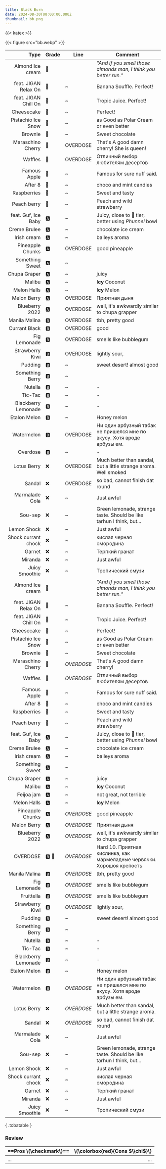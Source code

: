```yaml
---
title: Black Burn
date: 2024-08-30T00:00:00.000Z
thumbnail: bb.png
---
```


{{< katex >}}

{{< figure src="bb.webp" >}}

|                 Type | Grade  | Line       | Comment                                                                |
| -------------------: | ------ | ---------- | ---------------------------------------------------------------------- |
|     Almond Ice cream | 👑     |            | _"And if you smell those almonds man, I think you better run."_        |
| feat. JIGAN Relax On | 👑     | ~          | Banana Souffle. Perfect!                                               |
| feat. JIGAN Chill On | 👑     | ~          | Tropic Juice. Perfect!                                                 |
|           Cheesecake | 👑     | ~          | Perfect!                                                               |
|   Pistachio Ice Snow | 👑     | ~          | as Good as Polar Cream or even better                                  |
|              Brownie | 👑     | ~          | Sweet chocolate                                                        |
|    Maraschino Cherry | 👑     | OVERDOSE   | That's A good damn cherry!  She is queen!                              |
|              Waffles | 👑     | OVERDOSE   | Отличный выбор любителям десертов                                      |
|         Famous Apple | 👑     | ~          | Famous for sure nuff said.                                             |
|              After 8 | 👑     | ~          | choco and mint candies                                                 |
|          Raspberries | 👑     | ~          | Sweet and tasty                                                        |
|          Peach berry | 👑     | ~          | Peach and wild strawberry                                              |
|  feat. Guf, Ice Baby | 🅰️    | ~          | Juicy, close to 👑 tier, better using _Phunnel_ bowl                   |
|         Creme Brulee | 🅰️    | ~          | chocolate ice cream                                                    |
|          Irish cream | 🅰️    | ~          | baileys aroma                                                          |
|     Pineapple Chunks | 🅰️    | OVERDOSE   | good pineapple                                                         |
|      Something Sweet | 🅰️    | ~          |                                                                        |
|         Chupa Graper | 🅰️    | ~          | juicy                                                                  |
|               Malibu | 🅰️    | ~          | **Icy** Coconut                                                        |
|          Melon Halls | 🅰️    | ~          | **Icy** Melon                                                          |
|          Melon Berry | 🅰️    | OVERDOSE   | Приятная дыня                                                          |
|       Blueberry 2022 | 🅰️    | OVERDOSE   | well, it's awkwardly similar to chupa grapper                          |
|        Manila Malina | 🅱️    | OVERDOSE   | tbh, pretty good                                                       |
|        Currant Black | 🅱️    | OVERDOSE   | good                                                                   |
|         Fig Lemonade | 🅱️    | OVERDOSE   | smells like bubblegum                                                  |
|      Strawberry Kiwi | 🅱️    | OVERDOSE   | lightly sour,                                                          |
|              Pudding | 🅱️    | ~          | sweet desert! almost good                                              |
|      Something Berry | 🅱️    | ~          |                                                                        |
|              Nutella | 🅱️    | ~          | -                                                                      |
|              Tic-Tac | 🅱️    | ~          | -                                                                      |
|  Blackberry Lemonade | 🅱️    | ~          | -                                                                      |
|         Etalon Melon | 🅱️    | ~          | Honey melon                                                            |
|           Watermelon | 🅱️    | OVERDOSE   | Ни один арбузный табак не пришелся мне по вкусу. Хотя вроде арбузы ем. |
|             Overdose | 🅱️    | ~          | -                                                                      |
|          Lotus Berry | ❌      | OVERDOSE   | Much better than sandal, but a little strange aroma. Well smoked       |
|               Sandal | ❌      | OVERDOSE   | so bad, cannot finish dat round                                        |
|       Marmalade Cola | ❌      | ~          | Just awful                                                             |
|              Sou-sep | ❌      | ~          | Green lemonade, strange taste. Should be like tarhun I think, but...   |
|          Lemon Shock | ❌      | ~          | Just awful                                                             |
|  Shock currant chock | ❌      | ~          | кислая черная смородина                                                |
|               Garnet | ❌      | ~          | Терпкий гранат                                                         |
|              Miranda | ❌      | ~          | Just awful                                                             |
|       Juicy Smoothie | ❌      | ~          | Тропический смузи                                                      |
|     Almond Ice cream | 👑     |            | _"And if you smell those almonds man, I think you better run."_        |
| feat. JIGAN Relax On | 👑     | ~          | Banana Souffle. Perfect!                                               |
| feat. JIGAN Chill On | 👑     | ~          | Tropic Juice. Perfect!                                                 |
|           Cheesecake | 👑     | ~          | Perfect!                                                               |
|   Pistachio Ice Snow | 👑     | ~          | as Good as Polar Cream or even better                                  |
|              Brownie | 👑     | ~          | Sweet chocolate                                                        |
|    Maraschino Cherry | 👑     | _OVERDOSE_ | That's A good damn cherry!                                             |
|              Waffles | 👑     | _OVERDOSE_ | Отличный выбор любителям десертов                                      |
|         Famous Apple | 👑     | ~          | Famous for sure nuff said.                                             |
|              After 8 | 👑     | ~          | choco and mint candies                                                 |
|          Raspberries | 👑     | ~          | Sweet and tasty                                                        |
|          Peach berry | 👑     | ~          | Peach and wild strawberry                                              |
|  feat. Guf, Ice Baby | 🅰️    | ~          | Juicy, close to 👑 tier, better using _Phunnel_ bowl                   |
|         Creme Brulee | 🅰️    | ~          | chocolate ice cream                                                    |
|          Irish cream | 🅰️    | ~          | baileys aroma                                                          |
|      Something Sweet | 🅰️    | ~          |                                                                        |
|         Chupa Graper | 🅰️    | ~          | juicy                                                                  |
|               Malibu | 🅰️    | ~          | **Icy** Coconut                                                        |
|           Feijoa jam | 🅰️    | ~          | not great, not terrible                                                |
|          Melon Halls | 🅰️    | ~          | **Icy** Melon                                                          |
|     Pineapple Chunks | 🅰️    | _OVERDOSE_ | good pineapple                                                         |
|          Melon Berry | 🅰️    | _OVERDOSE_ | Приятная дыня                                                          |
|       Blueberry 2022 | 🅰️    | _OVERDOSE_ | well, it's awkwardly similar to chupa grapper                          |
|             OVERDOSE | 🅱️ 🍋 | _OVERDOSE_ | Hard 10. Приятная кислинка, как мармеладные червячки. Хорошоя крепость |
|        Manila Malina | 🅱️    | _OVERDOSE_ | tbh, pretty good                                                       |
|         Fig Lemonade | 🅱️    | _OVERDOSE_ | smells like bubblegum                                                  |
|           Fruittella | 🅱️    | _OVERDOSE_ | smells like bubblegum                                                  |
|      Strawberry Kiwi | 🅱️    | _OVERDOSE_ | lightly sour,                                                          |
|              Pudding | 🅱️    | ~          | sweet desert! almost good                                              |
|      Something Berry | 🅱️    | ~          |                                                                        |
|              Nutella | 🅱️    | ~          | -                                                                      |
|              Tic-Tac | 🅱️    | ~          | -                                                                      |
|  Blackberry Lemonade | 🅱️    | ~          | -                                                                      |
|         Etalon Melon | 🅱️    | ~          | Honey melon                                                            |
|           Watermelon | 🅱️    | _OVERDOSE_ | Ни один арбузный табак не пришелся мне по вкусу. Хотя вроде арбузы ем. |
|          Lotus Berry | ❌      | _OVERDOSE_ | Much better than sandal, but a little strange aroma.                   |
|               Sandal | ❌      | _OVERDOSE_ | so bad, cannot finish dat round                                        |
|       Marmalade Cola | ❌      | ~          | Just awful                                                             |
|              Sou-sep | ❌      | ~          | Green lemonade, strange taste. Should be like tarhun I think, but...   |
|          Lemon Shock | ❌      | ~          | Just awful                                                             |
|  Shock currant chock | ❌      | ~          | кислая черная смородина                                                |
|               Garnet | ❌      | ~          | Терпкий гранат                                                         |
|              Miranda | ❌      | ~          | Just awful                                                             |
|       Juicy Smoothie | ❌      | ~          | Тропический смузи                                                      |

{ .tobatable }

### Review

| ==Pros \\(\\checkmark\\)== | \\(\\colorbox{red}{Cons $\\chi$}\\) |
| :------------------------- | ----------------------------------: |
| ...                        |                                 ... |
